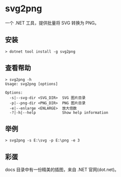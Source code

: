 # svg2png
一个 .NET 工具，提供批量将 SVG 转换为 PNG。

## 安装
```
> dotnet tool install -g svg2png
```

## 查看帮助
```
> svg2png -h
Usage: svg2png [options]

Options:
  -s|--svg-dir <SVG_DIR>  SVG 图片目录
  -p|--png-dir <PNG_DIR>  PNG 图片目录
  -e|--enlarge <ENLARGE>  放大倍数
  -?|-h|--help            Show help information
```

## 举例
```
> svg2png -s E:\svg -p E:\png -e 3
```

## 彩蛋
docs 目录中有一份精美的插图，来自 .NET 官网(dot.net)。
